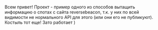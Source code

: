 Всем привет!
Проект - пример одного из способов вытащить информацию о спотах с сайта reversebeacon, т.к. у них по всей видимости не нормального API для этого (или они его не публикуют).
Костыль тот еще! Зато работает )
